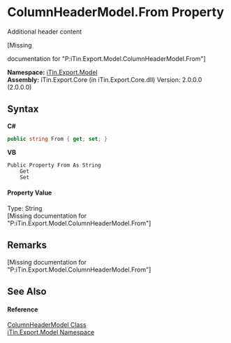 # ColumnHeaderModel.From Property 
Additional header content 

\[Missing <summary> documentation for "P:iTin.Export.Model.ColumnHeaderModel.From"\]

**Namespace:**&nbsp;<a href="N_iTin_Export_Model">iTin.Export.Model</a><br />**Assembly:**&nbsp;iTin.Export.Core (in iTin.Export.Core.dll) Version: 2.0.0.0 (2.0.0.0)

## Syntax

**C#**<br />
``` C#
public string From { get; set; }
```

**VB**<br />
``` VB
Public Property From As String
	Get
	Set
```


#### Property Value
Type: String<br />\[Missing <value> documentation for "P:iTin.Export.Model.ColumnHeaderModel.From"\]

## Remarks
\[Missing <remarks> documentation for "P:iTin.Export.Model.ColumnHeaderModel.From"\]

## See Also


#### Reference
<a href="T_iTin_Export_Model_ColumnHeaderModel">ColumnHeaderModel Class</a><br /><a href="N_iTin_Export_Model">iTin.Export.Model Namespace</a><br />